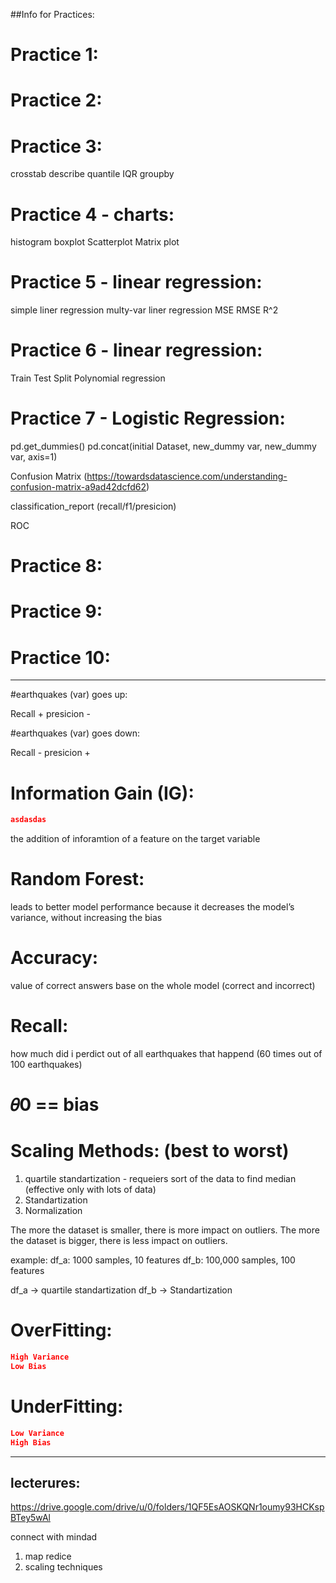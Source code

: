 ##Info for Practices:

# Practice 1:
# Practice 2:
# Practice 3:

crosstab
describe
quantile
IQR
groupby

# Practice 4 - charts:

histogram
boxplot
Scatterplot
Matrix plot

# Practice 5 - linear regression:

simple liner regression
multy-var liner regression
MSE
RMSE
R^2

# Practice 6 - linear regression:

Train Test Split
Polynomial regression

# Practice 7 - Logistic Regression:

pd.get_dummies()
pd.concat(initial Dataset, new_dummy var, new_dummy var, axis=1)

Confusion Matrix (https://towardsdatascience.com/understanding-confusion-matrix-a9ad42dcfd62)

classification_report (recall/f1/presicion) 

ROC


# Practice 8:
# Practice 9:
# Practice 10:




******************************************************************

#earthquakes (var) goes up:

Recall +
presicion -

#earthquakes (var) goes down:

Recall -
presicion +


# Information Gain (IG):

```json
asdasdas
```

the addition of inforamtion of a feature on the target variable


# Random Forest:

leads to better model performance because it decreases the model’s variance, without increasing the bias


# Accuracy:

value of correct answers base on the whole model (correct and incorrect)

# Recall:

how much did i perdict out of all earthquakes that happend
(60 times out of 100 earthquakes)


# 𝜃0 == bias


# Scaling Methods: (best to worst)

1. quartile standartization - requeiers sort of the data to find median (effective only with lots of data)
2. Standartization
3. Normalization

The more the dataset is smaller, there is more impact on outliers.
The more the dataset is bigger, there is less impact on outliers.

example:
df_a: 1000 samples, 10 features
df_b: 100,000 samples, 100 features

df_a -> quartile standartization
df_b -> Standartization


# OverFitting:
```json
High Variance
Low Bias
```

# UnderFitting:
```json
Low Variance
High Bias
```

***************************************************
## lecterures:

https://drive.google.com/drive/u/0/folders/1QF5EsAOSKQNr1oumy93HCKspBTey5wAl

connect with mindad

1. map redice
2. scaling techniques
